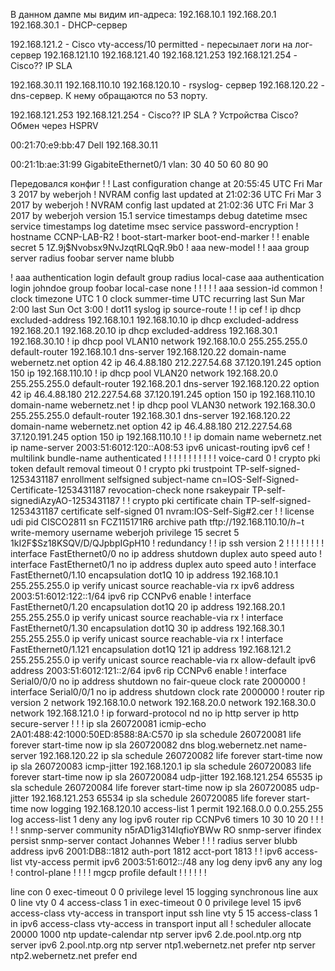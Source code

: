 В данном дампе мы видим
ип-адреса:
192.168.10.1
192.168.20.1
192.168.30.1 - DHCP-сервер

192.168.121.2 - Cisco vty-access/10 permitted - пересылает логи на лог-сервер
192.168.121.10
192.168.121.40
192.168.121.253
192.168.121.254 - Cisco?? IP SLA

192.168.30.11
192.168.110.10
192.168.120.10 - rsyslog- сервер
192.168.120.22 - dns-сервер. К нему обращаются по 53 порту.

192.168.121.253
192.168.121.254 - Cisco?? IP SLA
? Устройства Cisco? Обмен через HSPRV 

00:21:70:e9:bb:47 Dell 192.168.30.11


00:21:1b:ae:31:99 GigabiteEthernet0/1
vlan:
	30
	40
	50
	60
	80
	90

Передовался конфиг
!
! Last configuration change at 20:55:45 UTC Fri Mar 3 2017 by weberjoh
! NVRAM config last updated at 21:02:36 UTC Fri Mar 3 2017 by weberjoh
! NVRAM config last updated at 21:02:36 UTC Fri Mar 3 2017 by weberjoh
version 15.1
service timestamps debug datetime msec
service timestamps log datetime msec
service password-encryption
!
hostname CCNP-LAB-R2
!
boot-start-marker
boot-end-marker
!
!
enable secret 5 $1$Z.9j$Nvobsx9NvJzqtRLQqR.9b0
!
aaa new-model
!
!
aaa group server radius foobar
 server name blubb

!
aaa authentication login default group radius local-case
aaa authentication login johndoe group foobar local-case none
!
!
!
!
!
aaa session-id common
!
clock timezone UTC 1 0
clock summer-time UTC recurring last Sun Mar 2:00 last Sun Oct 3:00
!
dot11 syslog
ip source-route
!
!
ip cef
!
ip dhcp excluded-address 192.168.10.1 192.168.10.10
ip dhcp excluded-address 192.168.20.1 192.168.20.10
ip dhcp excluded-address 192.168.30.1 192.168.30.10
!
ip dhcp pool VLAN10
 network 192.168.10.0 255.255.255.0
 default-router 192.168.10.1 
 dns-server 192.168.120.22 
 domain-name webernetz.net
 option 42 ip 46.4.88.180 212.227.54.68 37.120.191.245 
 option 150 ip 192.168.110.10 
!
ip dhcp pool VLAN20
 network 192.168.20.0 255.255.255.0
 default-router 192.168.20.1 
 dns-server 192.168.120.22 
 option 42 ip 46.4.88.180 212.227.54.68 37.120.191.245 
 option 150 ip 192.168.110.10 
 domain-name webernetz.net
!
ip dhcp pool VLAN30
 network 192.168.30.0 255.255.255.0
 default-router 192.168.30.1 
 dns-server 192.168.120.22 
 domain-name webernetz.net
 option 42 ip 46.4.88.180 212.227.54.68 37.120.191.245 
 option 150 ip 192.168.110.10 
!
!
ip domain name webernetz.net
ip name-server 2003:51:6012:120::A08:53
ipv6 unicast-routing
ipv6 cef
!
multilink bundle-name authenticated
!
!
!
!
!
!
!
!
!
!
!
voice-card 0
!
crypto pki token default removal timeout 0
!
crypto pki trustpoint TP-self-signed-1253431187
 enrollment selfsigned
 subject-name cn=IOS-Self-Signed-Certificate-1253431187
 revocation-check none
 rsakeypair TP-self-signediAzyAO-1253431187
!
!
crypto pki certificate chain TP-self-signed-1253431187
 certificate self-signed 01 nvram:IOS-Self-Sig#2.cer
!
!
license udi pid CISCO2811 sn FCZ115171R6
archive
 path tftp://192.168.110.10/$h-$t
 write-memory
username weberjoh privilege 15 secret 5 $1$kI2F$Sz18KSQV/D/QJpbpIGpH10
!
redundancy
!
!
ip ssh version 2
! 
!
!
!
!
!
!
!
interface FastEthernet0/0
 no ip address
 shutdown
 duplex auto
 speed auto
!
interface FastEthernet0/1
 no ip address
 duplex auto
 speed auto
!
interface FastEthernet0/1.10
 encapsulation dot1Q 10
 ip address 192.168.10.1 255.255.255.0
 ip verify unicast source reachable-via rx
 ipv6 address 2003:51:6012:122::1/64
 ipv6 rip CCNPv6 enable
!
interface FastEthernet0/1.20
 encapsulation dot1Q 20
 ip address 192.168.20.1 255.255.255.0
 ip verify unicast source reachable-via rx
!
interface FastEthernet0/1.30
 encapsulation dot1Q 30
 ip address 192.168.30.1 255.255.255.0
 ip verify unicast source reachable-via rx
!
interface FastEthernet0/1.121
 encapsulation dot1Q 121
 ip address 192.168.121.2 255.255.255.0
 ip verify unicast source reachable-via rx allow-default
 ipv6 address 2003:51:6012:121::2/64
 ipv6 rip CCNPv6 enable
!
interface Serial0/0/0
 no ip address
 shutdown
 no fair-queue
 clock rate 2000000
!
interface Serial0/0/1
 no ip address
 shutdown
 clock rate 2000000
!
router rip
 version 2
 network 192.168.10.0
 network 192.168.20.0
 network 192.168.30.0
 network 192.168.121.0
!
ip forward-protocol nd
no ip http server
ip http secure-server
!
!
!
ip sla 260720081
 icmip-echo 2A01:488:42:1000:50ED:8588:8A:C570
ip sla schedule 260720081 life forever start-time now
ip sla 260720082
 dns blog.webernetz.net name-server 192.168.120.22
ip sla schedule 260720082 life forever start-time now
ip sla 260720083
 icmp-jitter 192.168.120.1
ip sla schedule 260720083 life forever start-time now
ip sla 260720084
 udp-jitter 192.168.121.254 65535
ip sla schedule 260720084 life forever start-time now
ip sla 260720085
 udp-jitter 192.168.121.253 65534
ip sla schedule 260720085 life forever start-time now
logging 192.168.120.10
access-list 1 permit 192.168.0.0 0.0.255.255 log
access-list 1 deny   any log
ipv6 router rip CCNPv6
 timers 10 30 10 20
!
!
!
!
!
snmp-server community n5rAD1ig314IqfioYBWw RO
snmp-server ifindex persist
snmp-server contact Johannes Weber
!
!
!
radius server blubb
 address ipv6 2001:DB8::1812 auth-port 1812 acct-port 1813
!
!
ipv6 access-list vty-access
 permit ipv6 2003:51:6012::/48 any log
 deny ipv6 any any log
!
control-plane
!
!
!
!
mgcp profile default
!
!
!
!
!
!

line con 0
 exec-timeout 0 0
 privilege level 15
 logging synchronous
line aux 0
line vty 0 4
 access-class 1 in
 exec-timeout 0 0
 privilege level 15
 ipv6 access-class vty-access in
 transport input ssh
line vty 5 15
 access-class 1 in
 ipv6 access-class vty-access in
 transport input all
!
scheduler allocate 20000 1000
ntp update-calendar
ntp server ipv6 2.de.pool.ntp.org
ntp server ipv6 2.pool.ntp.org
ntp server ntp1.webernetz.net prefer
ntp server ntp2.webernetz.net prefer
end
